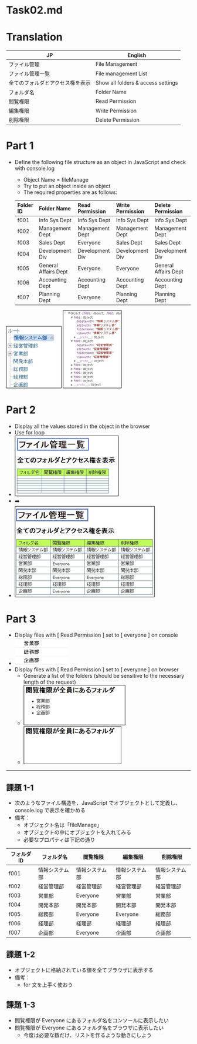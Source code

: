 # Task02.md
# Translation

| JP                               | English                            |
| -------------------------------- | ---------------------------------- |
| ファイル管理                     | File Management                    |
| ファイル管理一覧                 | File management List               |
| 全てのフォルダとアクセス権を表示 | Show all folders & access settings |
| フォルダ名                       | Folder Name                        |
| 閲覧権限                         | Read Permission                    |
| 編集権限                         | Write Permission                   |
| 削除権限                         | Delete Permission                  |

# Part 1
* Define the following file structure as an object in JavaScript and check with console.log
  * Object Name = fileManage
  * Try to put an object inside an object
  * The required properties are as follows:

  | Folder ID | Folder Name          | Read Permission | Write Permission | Delete Permission    |
  | --------- | -------------------- | --------------- | ---------------- | -------------------- |
  | f001      | Info Sys Dept        | Info Sys Dept   | Info Sys Dept    | Info Sys Dept        |
  | f002      | Management Dept      | Management Dept | Management Dept  | Management Dept      |
  | f003      | Sales Dept           | Everyone        | Sales Dept       | Sales Dept           |
  | f004      | Development Div      | Development Div | Development Div  | Development Div      |
  | f005      | General Affairs Dept | Everyone        | Everyone         | General Affairs Dept |
  | f006      | Accounting Dept      | Accounting Dept | Accounting Dept  | Accounting Dept      |
  | f007      | Planning Dept        | Everyone        | Planning Dept    | Planning Dept        |

![](img/image5.png)
![](img/image2.png)

# Part 2
* Display all the values stored in the object in the browser
* Use for loop
* ![](img/image7.png)
* :arrow_right:
* ![](img/image9.png)

# Part 3
* Display files with [ Read Permission ] set to [ everyone ] on console
* ![](img/image1.png)
* Display files with [ Read Permission ] set to [ everyone ] on browser
    * Generate a list of the folders (should be sensitive to the necessary length of the request)
    * ![](img/image4.png)
    * ![](img/image6.png)

---

## 課題 1-1
* 次のようなファイル構造を、JavaScript でオブジェクトとして定義し、console.log で表示を確かめる
* 備考：
  * オブジェクト名は「fileManage」
  * オブジェクトの中にオブジェクトを入れてみる
  * 必要なプロパティは下記の通り

| フォルダID | フォルダ名     | 閲覧権限       | 編集権限       | 削除権限       |
| ---------- | -------------- | -------------- | -------------- | -------------- |
| f001       | 情報システム部 | 情報システム部 | 情報システム部 | 情報システム部 |
| f002       | 経営管理部     | 経営管理部     | 経営管理部     | 経営管理部     |
| f003       | 営業部         | Everyone       | 営業部         | 営業部         |
| f004       | 開発本部       | 開発本部       | 開発本部       | 開発本部       |
| f005       | 総務部         | Everyone       | Everyone       | 総務部         |
| f006       | 経理部         | 経理部         | 経理部         | 経理部         |
| f007       | 企画部         | Everyone       | 企画部         | 企画部         |

## 課題 1-2
* オブジェクトに格納されている値を全てブラウザに表示する
* 備考：
  * for 文を上手く使おう

## 課題 1-3
* 閲覧権限が Everyone にあるフォルダ名をコンソールに表示したい
* 閲覧権限が Everyone にあるフォルダ名をブラウザに表示したい
  * 今度は必要な数だけ、リストを作るような動きにしよう